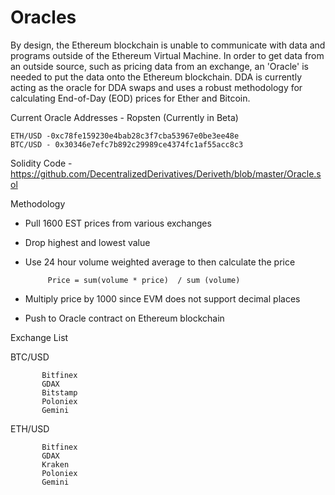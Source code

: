 # Oracles

By design, the Ethereum blockchain is unable to communicate with data and programs outside of the Ethereum Virtual Machine.  In order to get data from an outside source, such as pricing data from an exchange, an 'Oracle' is needed to put the data onto the Ethereum blockchain.  DDA is currently acting as the oracle for DDA swaps and uses a robust methodology for calculating End-of-Day (EOD) prices for Ether and Bitcoin.


Current Oracle Addresses - Ropsten   (Currently in Beta)

    ETH/USD -0xc78fe159230e4bab28c3f7cba53967e0be3ee48e
    BTC/USD - 0x30346e7efc7b892c29989ce4374fc1af55acc8c3


Solidity Code - https://github.com/DecentralizedDerivatives/Deriveth/blob/master/Oracle.sol



Methodology

- Pull 1600 EST prices from various exchanges

- Drop highest and lowest value

- Use 24 hour volume weighted average to then calculate the price

           Price = sum(volume * price)  / sum (volume)
           
- Multiply price by 1000 since EVM does not support decimal places

- Push to Oracle contract on Ethereum blockchain



Exchange List

BTC/USD 

           Bitfinex
           GDAX
           Bitstamp
           Poloniex
           Gemini



ETH/USD

           Bitfinex
           GDAX
           Kraken
           Poloniex
           Gemini

